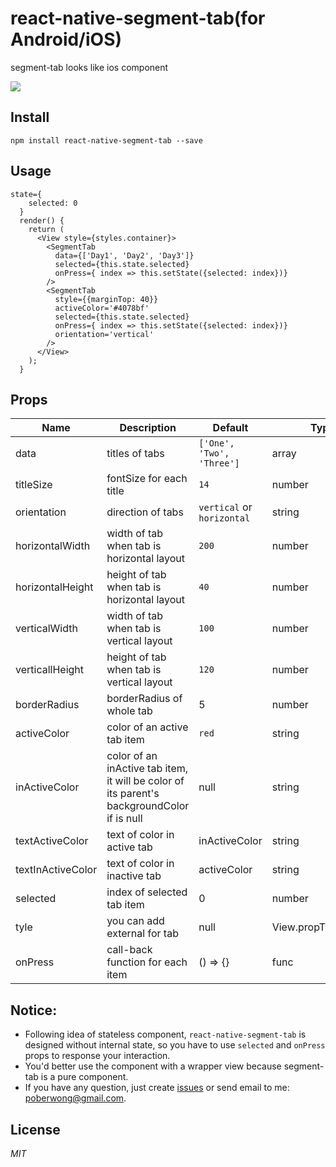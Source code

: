 # react-native-segment-tab(for Android/iOS)
segment-tab looks like ios component

![](http://ww2.sinaimg.cn/large/005zU9b3gw1f642kp0hzgj30af0iidg2.jpg)

## Install
`npm install react-native-segment-tab --save`

## Usage
```
state={
    selected: 0
  }
  render() {
    return (
      <View style={styles.container}>
        <SegmentTab
          data={['Day1', 'Day2', 'Day3']}
          selected={this.state.selected}
          onPress={ index => this.setState({selected: index})}
        />
        <SegmentTab
          style={{marginTop: 40}}
          activeColor='#4078bf'
          selected={this.state.selected}
          onPress={ index => this.setState({selected: index})}
          orientation='vertical'
        />
      </View>
    );
  }
```
## Props
 Name | Description | Default | Type
------|-------------|----------|-----------
data | titles of tabs  | `['One', 'Two', 'Three']` | array
titleSize  | fontSize for each title | `14`| number
orientation | direction of tabs | `vertical` or `horizontal` | string
horizontalWidth | width of tab when tab is horizontal layout| `200` | number
horizontalHeight | height of tab when tab is horizontal layout| `40` | number
verticalWidth | width of tab when tab is vertical layout| `100` | number
verticallHeight | height of tab when tab is vertical layout| `120` | number
borderRadius | borderRadius of whole tab | 5 | number
activeColor | color of an active tab item | `red`| string
inActiveColor | color of an inActive tab item, it will be color of its parent's backgroundColor if is null | null | string
textActiveColor | text of color in active tab | inActiveColor | string
textInActiveColor | text of color in inactive tab | activeColor | string
selected | index of selected tab item | 0 | number
tyle | you can add external for tab | null | View.propTypes.style
onPress | call-back function for each item | () => {} | func

## Notice:
  * Following idea of stateless component, `react-native-segment-tab` is designed without internal state, so you have to use `selected` and `onPress` props to response your interaction.
  * You'd better use the component with a wrapper view because segment-tab is a pure component.
  * If you have any question, just create [issues](https://github.com/Bob1993/react-native-segment-tab/issues) or send email to me: <poberwong@gmail.com>.
  
## License  
*MIT*  
